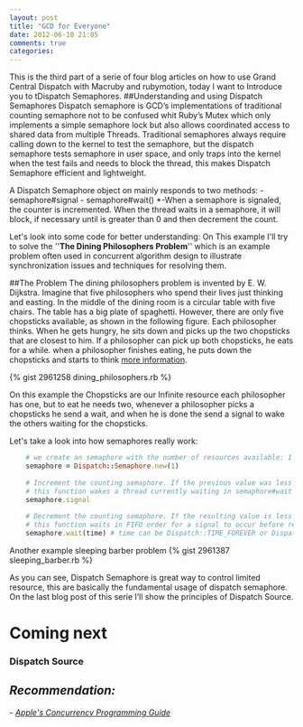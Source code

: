 ```yaml
---
layout: post
title: "GCD for Everyone"
date: 2012-06-10 21:05
comments: true
categories: 
---
```



This is the third part of a serie of four blog articles on how to use Grand Central Dispatch with Macruby and rubymotion, today I want to Introduce you to tDispatch Semaphores.
##Understanding and using Dispatch Semaphores 
Dispatch semaphore is GCD’s implementations of traditional counting semaphore not to be confused whit Ruby’s Mutex which only implements a simple semaphore lock but also allows coordinated access to shared data from multiple Threads. Traditional semaphores always require calling down to the kernel to test the semaphore, but the dispatch semaphore tests semaphore in user space, and only traps into the kernel when the test fails and needs to block the thread, this makes Dispatch Semaphore efficient and lightweight.

A Dispatch Semaphore object on mainly responds to two methods: 
	- semaphore#signal
	- semaphore#wait()
*-When a semaphore is signaled, the counter is incremented. When the thread waits in a semaphore, it will block, if necessary until is greater than 0 and then decrement the count.
	
Let's look into some code for better understanding:
On This example I'll try to solve the ''__The Dining Philosophers Problem__'' which is an example problem often used in concurrent algorithm design to illustrate synchronization issues and techniques for resolving them.

##The Problem
The dining philosophers problem is invented by E. W. Dijkstra. Imagine that five philosophers who spend their lives just thinking and easting. In the middle of the dining room is a circular table with five chairs. The table has a big plate of spaghetti. However, there are only five chopsticks available, as shown in the following figure. Each philosopher thinks. When he gets hungry, he sits down and picks up the two chopsticks that are closest to him. If a philosopher can pick up both chopsticks, he eats for a while. when a philosopher finishes eating, he puts down the chopsticks and starts to think [more information](http://www.cs.mtu.edu/~shene/NSF-3/e-Book/SEMA/TM-example-philos-4chairs.html).

{% gist 2961258 dining_philosophers.rb %}

On this example the Chopsticks are our Infinite resource each philosopher has one, but to eat he needs two, whenever a philosopher picks a chopsticks he send a wait, and when he is done the send a signal to wake the others waiting for the chopsticks.

Let's take a look into how semaphores really work:
```ruby
	# we create an semaphore with the number of resources available: 1
	semaphore = Dispatch::Semaphore.new(1)
	
	# Increment the counting semaphore. If the previous value was less than zero, 
	# this function wakes a thread currently waiting in semaphore#wait
	semaphore.signal
	
	# Decrement the counting semaphore. If the resulting value is less than zero, 
	# this function waits in FIFO order for a signal to occur before returning.
	semaphore.wait(time) # time can be Dispatch::TIME_FOREVER or Dispatch::TIME_NOW 
```
Another example sleeping barber problem
{% gist 2961387 sleeping_barber.rb %}

As you can see, Dispatch Semaphore is great way to control limited resource, this are basically the fundamental usage of dispatch semaphore. On the last blog post of this serie I’ll show the principles of Dispatch Source.

# Coming next
 
### Dispatch Source


## *Recommendation:*
 <em>- [Apple's Concurrency Programming Guide](http://developer.apple.com/library/ios/#documentation/General/Conceptual/ConcurrencyProgrammingGuide/Introduction/Introduction.html#//apple_ref/doc/uid/TP40008091-CH1-SW1)</em><br/>


